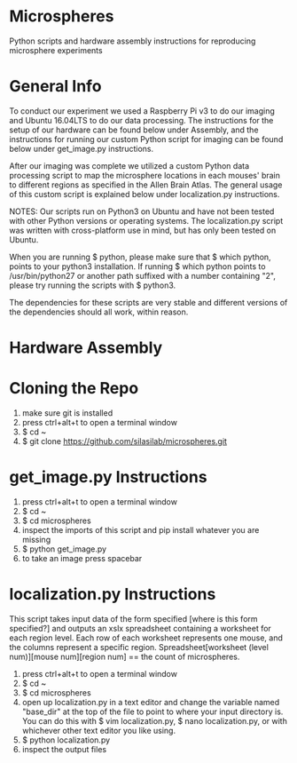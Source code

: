 # Microspheres
Python scripts and hardware assembly instructions for reproducing microsphere experiments

# General Info
To conduct our experiment we used a Raspberry Pi v3 to do our imaging and Ubuntu 16.04LTS to do our data processing. The instructions for the setup of our hardware can be found below under Assembly, and the instructions for running our custom Python script for imaging can be found below under get_image.py instructions.

After our imaging was complete we utilized a custom Python data processing script to map the microsphere locations in each mouses' brain to different regions as specified in the Allen Brain Atlas. The general usage of this custom script is explained below under localization.py instructions.

NOTES: Our scripts run on Python3 on Ubuntu and have not been tested with other Python versions or operating systems. The localization.py script was written with cross-platform use in mind, but has only been tested on Ubuntu.

When you are running $ python, please make sure that $ which python, points to your python3 installation. If running $ which python points to /usr/bin/python27 or another path suffixed with a number containing "2", please try running the scripts with $ python3.

The dependencies for these scripts are very stable and different versions of the dependencies should all work, within reason.

# Hardware Assembly

# Cloning the Repo
1. make sure git is installed
2. press ctrl+alt+t to open a terminal window
3. $ cd ~
4. $ git clone https://github.com/silasilab/microspheres.git

# get_image.py Instructions
1. press ctrl+alt+t to open a terminal window
2. $ cd ~
3. $ cd microspheres
4. inspect the imports of this script and pip install whatever you are missing
5. $ python get_image.py
6. to take an image press spacebar

# localization.py Instructions
This script takes input data of the form specified [where is this form specified?] and outputs an xslx spreadsheet containing a worksheet for each region level. Each row of each worksheet represents one mouse, and the columns represent a specific region. Spreadsheet[worksheet (level num)][mouse num][region num] == the count of microspheres. 
1. press ctrl+alt+t to open a terminal window
2. $ cd ~
3. $ cd microspheres
3. open up localization.py in a text editor and change the variable named "base_dir" at the top of the file to point to where your input directory is. You can do this with $ vim localization.py, $ nano localization.py, or with whichever other text editor you like using.
4. $ python localization.py
5. inspect the output files
